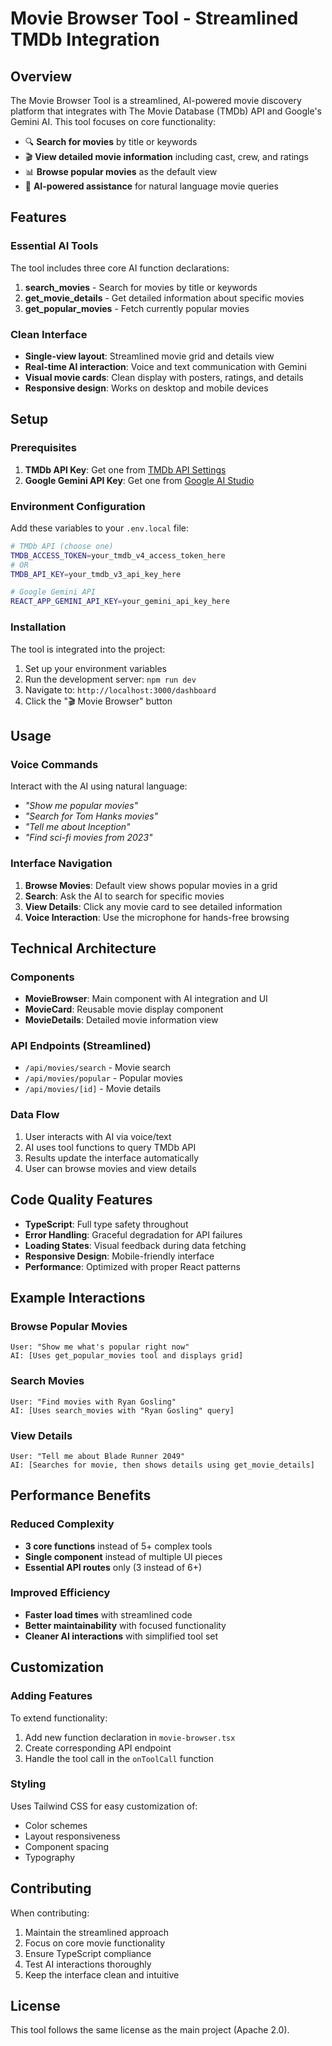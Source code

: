# Movie Browser Tool - Streamlined TMDb Integration

## Overview

The Movie Browser Tool is a streamlined, AI-powered movie discovery platform that integrates with The Movie Database (TMDb) API and Google's Gemini AI. This tool focuses on core functionality:

- 🔍 **Search for movies** by title or keywords
- 🎬 **View detailed movie information** including cast, crew, and ratings  
- 📊 **Browse popular movies** as the default view
- 🤖 **AI-powered assistance** for natural language movie queries

## Features

### Essential AI Tools
The tool includes three core AI function declarations:

1. **search_movies** - Search for movies by title or keywords
2. **get_movie_details** - Get detailed information about specific movies  
3. **get_popular_movies** - Fetch currently popular movies

### Clean Interface
- **Single-view layout**: Streamlined movie grid and details view
- **Real-time AI interaction**: Voice and text communication with Gemini
- **Visual movie cards**: Clean display with posters, ratings, and details
- **Responsive design**: Works on desktop and mobile devices

## Setup

### Prerequisites
1. **TMDb API Key**: Get one from [TMDb API Settings](https://www.themoviedb.org/settings/api)
2. **Google Gemini API Key**: Get one from [Google AI Studio](https://aistudio.google.com/apikey)

### Environment Configuration
Add these variables to your `.env.local` file:

```bash
# TMDb API (choose one)
TMDB_ACCESS_TOKEN=your_tmdb_v4_access_token_here
# OR
TMDB_API_KEY=your_tmdb_v3_api_key_here

# Google Gemini API
REACT_APP_GEMINI_API_KEY=your_gemini_api_key_here
```

### Installation
The tool is integrated into the project:

1. Set up your environment variables
2. Run the development server: `npm run dev`
3. Navigate to: `http://localhost:3000/dashboard`
4. Click the "🎬 Movie Browser" button

## Usage

### Voice Commands
Interact with the AI using natural language:

- *"Show me popular movies"*
- *"Search for Tom Hanks movies"*
- *"Tell me about Inception"*
- *"Find sci-fi movies from 2023"*

### Interface Navigation
1. **Browse Movies**: Default view shows popular movies in a grid
2. **Search**: Ask the AI to search for specific movies
3. **View Details**: Click any movie card to see detailed information
4. **Voice Interaction**: Use the microphone for hands-free browsing

## Technical Architecture

### Components
- **MovieBrowser**: Main component with AI integration and UI
- **MovieCard**: Reusable movie display component
- **MovieDetails**: Detailed movie information view

### API Endpoints (Streamlined)
- `/api/movies/search` - Movie search
- `/api/movies/popular` - Popular movies  
- `/api/movies/[id]` - Movie details

### Data Flow
1. User interacts with AI via voice/text
2. AI uses tool functions to query TMDb API
3. Results update the interface automatically
4. User can browse movies and view details

## Code Quality Features

- **TypeScript**: Full type safety throughout
- **Error Handling**: Graceful degradation for API failures
- **Loading States**: Visual feedback during data fetching
- **Responsive Design**: Mobile-friendly interface
- **Performance**: Optimized with proper React patterns

## Example Interactions

### Browse Popular Movies
```
User: "Show me what's popular right now"
AI: [Uses get_popular_movies tool and displays grid]
```

### Search Movies
```
User: "Find movies with Ryan Gosling"
AI: [Uses search_movies with "Ryan Gosling" query]
```

### View Details
```
User: "Tell me about Blade Runner 2049"  
AI: [Searches for movie, then shows details using get_movie_details]
```

## Performance Benefits

### Reduced Complexity
- **3 core functions** instead of 5+ complex tools
- **Single component** instead of multiple UI pieces
- **Essential API routes** only (3 instead of 6+)

### Improved Efficiency  
- **Faster load times** with streamlined code
- **Better maintainability** with focused functionality
- **Cleaner AI interactions** with simplified tool set

## Customization

### Adding Features
To extend functionality:
1. Add new function declaration in `movie-browser.tsx`
2. Create corresponding API endpoint
3. Handle the tool call in the `onToolCall` function

### Styling
Uses Tailwind CSS for easy customization of:
- Color schemes
- Layout responsiveness  
- Component spacing
- Typography

## Contributing

When contributing:
1. Maintain the streamlined approach
2. Focus on core movie functionality
3. Ensure TypeScript compliance
4. Test AI interactions thoroughly
5. Keep the interface clean and intuitive

## License

This tool follows the same license as the main project (Apache 2.0).
